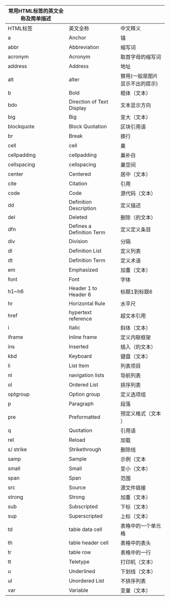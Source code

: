 | 常用HTML标签的英文全称及简单描述 |                           |                                |
| -------------------------------- | ------------------------- | ------------------------------ |
| HTML标签                         | 英文全称                  | 中文释义                       |
| a                                | Anchor                    | 锚                             |
| abbr                             | Abbreviation              | 缩写词                         |
| acronym                          | Acronym                   | 取首字母的缩写词               |
| address                          | Address                   | 地址                           |
| alt                              | alter                     | 替用(一般是图片显示不出的提示) |
| b                                | Bold                      | 粗体（文本）                   |
| bdo                              | Direction of Text Display | 文本显示方向                   |
| big                              | Big                       | 变大（文本）                   |
| blockquote                       | Block Quotation           | 区块引用语                     |
| br                               | Break                     | 换行                           |
| cell                             | cell                      | 巢                             |
| cellpadding                      | cellpadding               | 巢补白                         |
| cellspacing                      | cellspacing               | 巢空间                         |
| center                           | Centered                  | 居中（文本）                   |
| cite                             | Citation                  | 引用                           |
| code                             | Code                      | 源代码（文本）                 |
| dd                               | Definition Description    | 定义描述                       |
| del                              | Deleted                   | 删除（的文本）                 |
| dfn                              | Defines a Definition Term | 定义定义条目                   |
| div                              | Division                  | 分隔                           |
| dl                               | Definition List           | 定义列表                       |
| dt                               | Definition Term           | 定义术语                       |
| em                               | Emphasized                | 加重（文本）                   |
| font                             | Font                      | 字体                           |
| h1~h6                            | Header 1 to Header 6      | 标题1到标题6                   |
| hr                               | Horizontal Rule           | 水平尺                         |
| href                             | hypertext reference       | 超文本引用                     |
| i                                | Italic                    | 斜体（文本）                   |
| iframe                           | Inline frame              | 定义内联框架                   |
| ins                              | Inserted                  | 插入（的文本）                 |
| kbd                              | Keyboard                  | 键盘（文本）                   |
| li                               | List Item                 | 列表项目                       |
| nl                               | navigation lists          | 导航列表                       |
| ol                               | Ordered List              | 排序列表                       |
| optgroup                         | Option group              | 定义选项组                     |
| p                                | Paragraph                 | 段落                           |
| pre                              | Preformatted              | 预定义格式（文本 ）            |
| q                                | Quotation                 | 引用语                         |
| rel                              | Reload                    | 加载                           |
| s/ strike                        | Strikethrough             | 删除线                         |
| samp                             | Sample                    | 示例（文本                     |
| small                            | Small                     | 变小（文本）                   |
| span                             | Span                      | 范围                           |
| src                              | Source                    | 源文件链接                     |
| strong                           | Strong                    | 加重（文本）                   |
| sub                              | Subscripted               | 下标（文本）                   |
| sup                              | Superscripted             | 上标（文本）                   |
| td                               | table data cell           | 表格中的一个单元格             |
| th                               | table header cell         | 表格中的表头                   |
| tr                               | table row                 | 表格中的一行                   |
| tt                               | Teletype                  | 打印机（文本）                 |
| u                                | Underlined                | 下划线（文本）                 |
| ul                               | Unordered List            | 不排序列表                     |
| var                              | Variable                  | 变量（文本）                   |